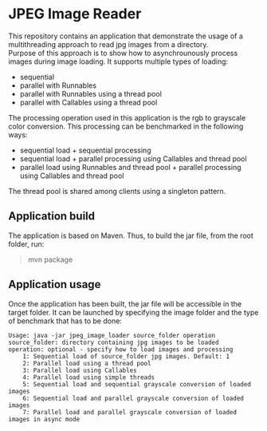 # JPEG Image Reader

This repository contains an application that demonstrate the usage of a multithreading approach to read jpg images from a directory. \
Purpose of this approach is to show how to asynchrounously process images during image loading. It supports multiple types of loading:

* sequential
* parallel with Runnables
* parallel with Runnables using a thread pool
* parallel with Callables using a thread pool

The processing operation used in this application is the rgb to grayscale color conversion. This processing can be benchmarked in the following ways:

* sequential load + sequential processing
* sequential load + parallel processing using Callables and thread pool
* parallel load using Runnables and thread pool + parallel processing using Callables and thread pool

The thread pool is shared among clients using a singleton pattern.

## Application build

The application is based on Maven. Thus, to build the jar file, from the root folder, run:

> mvn package

## Application usage

Once the application has been built, the jar file will be accessible in the target folder. It can be launched by specifying the image folder and the type of benchmark that has to be done:

```
Usage: java -jar jpeg_image_loader source_folder operation
source_folder: directory containing jpg images to be loaded
operation: optional - specify how to load images and processing
	1: Sequential load of source_folder jpg images. Default: 1
	2: Parallel load using a thread pool
	3: Parallel load using Callables
	4: Parallel load using simple threads
	5: Sequential load and sequential grayscale conversion of loaded images
	6: Sequential load and parallel grayscale conversion of loaded images
	7: Parallel load and parallel grayscale conversion of loaded images in async mode
```

